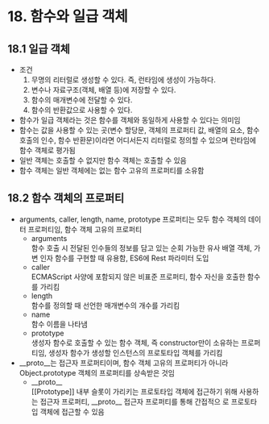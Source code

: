 # 18. 함수와 일급 객체

## 18.1 일급 객체

- 조건
  1. 무명의 리터럴로 생성할 수 있다. 즉, 런타임에 생성이 가능하다.
  2. 변수나 자료구조(객체, 배열 등)에 저장할 수 있다.
  3. 함수의 매개변수에 전달할 수 있다.
  4. 함수의 반환값으로 사용할 수 있다.
- 함수가 일급 객체라는 것은 함수를 객체와 동일하게 사용할 수 있다는 의미임
- 함수는 값을 사용할 수 있는 곳(변수 할당문, 객체의 프로퍼티 값, 배열의 요소, 함수 호출의 인수, 함수 반환문)이라면 어디서든지 리터럴로 정의할 수 있으며 런타임에 함수 객체로 평가됨
- 일반 객체는 호출할 수 없지만 함수 객체는 호출할 수 있음
- 함수 객체는 일반 객체에는 없는 함수 고유의 프로퍼티를 소유함

## 18.2 함수 객체의 프로퍼티

- arguments, caller, length, name, prototype 프로퍼티는 모두 함수 객체의 데이터 프로퍼티임, 함수 객체 고유의 프로퍼티
  - arguments  
    함수 호출 시 전달된 인수들의 정보를 담고 있는 순회 가능한 유사 배열 객체, 가변 인자 함수를 구현할 때 유용함, ES6에 Rest 파라미터 도입
  - caller  
    ECMAScript 사양에 포함되지 않은 비표준 프로퍼티, 함수 자신을 호출한 함수를 가리킴
  - length  
    함수를 정의할 때 선언한 매개변수의 개수를 가리킴
  - name  
    함수 이름을 나타냄
  - prototype  
    생성자 함수로 호출할 수 있는 함수 객체, 즉 constructor만이 소유하는 프로퍼티임, 생성자 함수가 생성할 인스턴스의 프로토타입 객체를 가리킴
- \_\_proto\_\_는 접근자 프로퍼티이며, 함수 객체 고유의 프로퍼티가 아니라 Object.prototype 객체의 프로퍼티를 상속받은 것임
  - \_\_proto\_\_  
    [[Prototype]] 내부 슬롯이 가리키는 프로토타입 객체에 접근하기 위해 사용하는 접근자 프로퍼티, \_\_proto\_\_ 접근자 프로퍼티를 통해 간접적으
    로 프로토타입 객체에 접근할 수 있음
